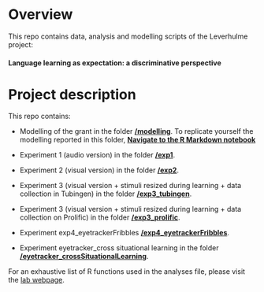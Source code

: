 # Overview
This repo contains data, analysis and modelling scripts of the Leverhulme project: 
#### Language learning as expectation: a discriminative perspective ####

# Project description
This repo contains: 

* Modelling of the grant in the folder **[/modelling](https://github.com/n400peanuts/leverhulmeNDL/tree/master/modelling)**. 
To replicate yourself the modelling reported in this folder, **[Navigate to the R Markdown notebook](https://github.com/n400peanuts/leverhulmeNDL/blob/master/modelling/modellingGrant_strand1.Rmd)** 

* Experiment 1 (audio version) in the folder **[/exp1](https://github.com/n400peanuts/leverhulmeNDL/tree/master/exp1)**. 
* Experiment 2 (visual version) in the folder **[/exp2](https://github.com/n400peanuts/leverhulmeNDL/tree/master/exp2)**. 
* Experiment 3 (visual version + stimuli resized during learning + data collection in Tubingen) in the folder **[/exp3_tubingen](https://github.com/n400peanuts/leverhulmeNDL/tree/master/exp3_tubingen)**.
* Experiment 3 (visual version + stimuli resized during learning + data collection on Prolific) in the folder **[/exp3_prolific](https://github.com/n400peanuts/leverhulmeNDL/tree/master/exp3_prolific)**. 
* Experiment exp4_eyetrackerFribbles **[/exp4_eyetrackerFribbles](https://github.com/n400peanuts/leverhulmeNDL/tree/master/exp4_eyetrackerFribbles)**.   
* Experiment eyetracker_cross situational learning in the folder **[/eyetracker_crossSituationalLearning](https://github.com/n400peanuts/leverhulmeNDL/tree/master/eyetracker_crossSituationalLearning)**.  


For an exhaustive list of R functions used in the analyses file, please visit the [lab webpage](https://n400peanuts.github.io/languagelearninglab/usefulFunctions-explained.html).